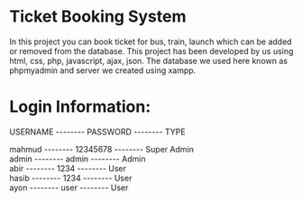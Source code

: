 # Ticket Booking System


In this project you can book ticket for bus, train, launch which can be added or removed from the database.
This project has been developed by us using html, css, php, javascript, ajax, json.
The database we used here known as phpmyadmin and server we created using xampp.



# Login Information:<br />

USERNAME -------- PASSWORD -------- TYPE<br />

mahmud   -------- 12345678 -------- Super Admin<br />
admin    -------- admin    -------- Admin<br />
abir     -------- 1234     -------- User<br />
hasib    -------- 1234     -------- User<br />
ayon     -------- user     -------- User<br />

